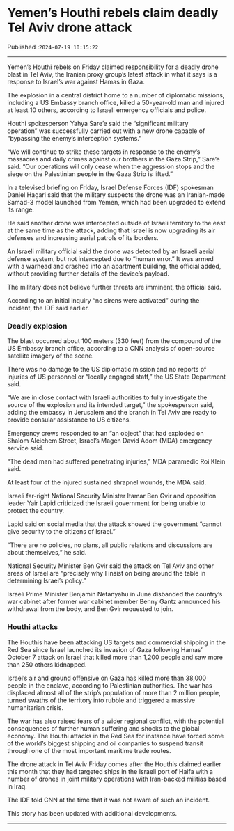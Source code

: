 # Yemen’s Houthi rebels claim deadly Tel Aviv drone attack

Published :`2024-07-19 10:15:22`

---

Yemen’s Houthi rebels on Friday claimed responsibility for a deadly drone blast in Tel Aviv, the Iranian proxy group’s latest attack in what it says is a response to Israel’s war against Hamas in Gaza.

The explosion in a central district home to a number of diplomatic missions, including a US Embassy branch office, killed a 50-year-old man and injured at least 10 others, according to Israeli emergency officials and police.

Houthi spokesperson Yahya Sare’e said the “significant military operation” was successfully carried out with a new drone capable of “bypassing the enemy’s interception systems.”

“We will continue to strike these targets in response to the enemy’s massacres and daily crimes against our brothers in the Gaza Strip,” Sare’e said. “Our operations will only cease when the aggression stops and the siege on the Palestinian people in the Gaza Strip is lifted.”

In a televised briefing on Friday, Israel Defense Forces (IDF) spokesman Daniel Hagari said that the military suspects the drone was an Iranian-made Samad-3 model launched from Yemen, which had been upgraded to extend its range.

He said another drone was intercepted outside of Israeli territory to the east at the same time as the attack, adding that Israel is now upgrading its air defenses and increasing aerial patrols of its borders.

An Israeli military official said the drone was detected by an Israeli aerial defense system, but not intercepted due to “human error.” It was armed with a warhead and crashed into an apartment building, the official added, without providing further details of the device’s payload.

The military does not believe further threats are imminent, the official said.

According to an initial inquiry “no sirens were activated” during the incident, the IDF said earlier.

### Deadly explosion

The blast occurred about 100 meters (330 feet) from the compound of the US Embassy branch office, according to a CNN analysis of open-source satellite imagery of the scene.

There was no damage to the US diplomatic mission and no reports of injuries of US personnel or “locally engaged staff,” the US State Department said.

“We are in close contact with Israeli authorities to fully investigate the source of the explosion and its intended target,” the spokesperson said, adding the embassy in Jerusalem and the branch in Tel Aviv are ready to provide consular assistance to US citizens.

Emergency crews responded to an “an object” that had exploded on Shalom Aleichem Street, Israel’s Magen David Adom (MDA) emergency service said.

“The dead man had suffered penetrating injuries,” MDA paramedic Roi Klein said.

At least four of the injured sustained shrapnel wounds, the MDA said.

Israeli far-right National Security Minister Itamar Ben Gvir and opposition leader Yair Lapid  criticized the Israeli government for being unable to protect the country.

Lapid said on social media that the attack showed the government “cannot give security to the citizens of Israel.”

“There are no policies, no plans, all public relations and discussions are about themselves,” he said.

National Security Minister Ben Gvir said the attack on Tel Aviv and other areas of Israel are “precisely why I insist on being around the table in determining Israel’s policy.”

Israeli Prime Minister Benjamin Netanyahu in June disbanded the country’s war cabinet after former war cabinet member Benny Gantz announced his withdrawal from the body, and Ben Gvir requested to join.

### Houthi attacks

The Houthis have been attacking US targets and commercial shipping in the Red Sea since Israel launched its invasion of Gaza following Hamas’ October 7 attack on Israel that killed more than 1,200 people and saw more than 250 others kidnapped.

Israel’s air and ground offensive on Gaza has killed more than 38,000 people in the enclave, according to Palestinian authorities. The war has displaced almost all of the strip’s population of more than 2 million people, turned swaths of the territory into rubble and triggered a massive humanitarian crisis.

The war has also raised fears of a wider regional conflict, with the potential consequences of further human suffering and shocks to the global economy. The Houthi attacks in the Red Sea for instance have forced some of the world’s biggest shipping and oil companies to suspend transit through one of the most important maritime trade routes.

The drone attack in Tel Aviv Friday comes after the Houthis claimed earlier this month that they had targeted ships in the Israeli port of Haifa with a number of drones in joint military operations with Iran-backed militias based in Iraq.

The IDF told CNN at the time that it was not aware of such an incident.

This story has been updated with additional developments.

---

